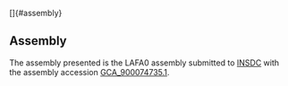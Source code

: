 []{#assembly}

Assembly
--------

The assembly presented is the LAFA0 assembly submitted to
[INSDC](http://www.insdc.org) with the assembly accession
[GCA\_900074735.1](http://www.ebi.ac.uk/ena/data/view/GCA_900074735.1).
